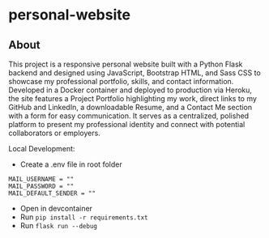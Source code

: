 # personal-website

## About

This project is a responsive personal website built with a Python Flask backend and designed using JavaScript, Bootstrap HTML, and Sass CSS to showcase my professional portfolio, skills, and contact information. Developed in a Docker container and deployed to production via Heroku, the site features a Project Portfolio highlighting my work, direct links to my GitHub and LinkedIn, a downloadable Resume, and a Contact Me section with a form for easy communication. It serves as a centralized, polished platform to present my professional identity and connect with potential collaborators or employers.

Local Development:

-   Create a .env file in root folder

```
MAIL_USERNAME = ""
MAIL_PASSWORD = ""
MAIL_DEFAULT_SENDER = ""
```

-   Open in devcontainer
-   Run `pip install -r requirements.txt`
-   Run `flask run --debug`
